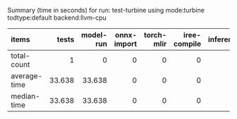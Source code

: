 Summary (time in seconds) for run: test-turbine using mode:turbine todtype:default backend:llvm-cpu

| items        |   tests |   model-run |   onnx-import |   torch-mlir |   iree-compile |   inference |
|:-------------|--------:|------------:|--------------:|-------------:|---------------:|------------:|
| total-count  |   1     |       0     |             0 |            0 |              0 |           0 |
| average-time |  33.638 |      33.638 |             0 |            0 |              0 |           0 |
| median-time  |  33.638 |      33.638 |             0 |            0 |              0 |           0 |
